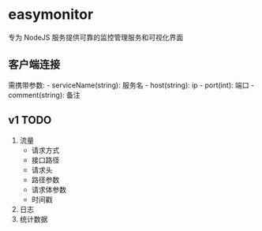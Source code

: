 # easymonitor

专为 NodeJS 服务提供可靠的监控管理服务和可视化界面

## 客户端连接
需携带参数:
    - serviceName(string): 服务名
    - host(string): ip
    - port(int): 端口
    - comment(string): 备注
## v1 TODO
1. 流量
    - 请求方式
    - 接口路径
    - 请求头
    - 路径参数
    - 请求体参数
    - 时间戳
2. 日志
3. 统计数据